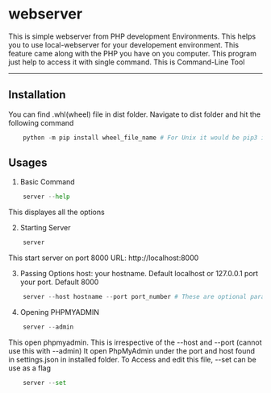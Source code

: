 # webserver
This is simple webserver from PHP development Environments.
This helps you to use local-webserver for your developement environment.
This feature came along with the PHP you have on you computer.
This program just help to access it with single command.
This is Command-Line Tool

----------------------------------------------------
## Installation
You can find .whl(wheel) file in dist folder.
Navigate to dist folder and hit the following command
````python
    python -m pip install wheel_file_name # For Unix it would be pip3 instead of just pip
````
## Usages
1. Basic Command
````python
    server --help
````
This displayes all the options

2. Starting Server
````python
    server
````
This start server on port 8000
URL: http://localhost:8000

3. Passing Options
host: your hostname. Default localhost or 127.0.0.1
port your port. Default 8000
````python
    server --host hostname --port port_number # These are optional parameter. These are not manditory
````

4. Opening PHPMYADMIN
````python
    server --admin
````
This open phpmyadmin.
This is irrespective of the --host and --port (cannot use this with --admin)
It open PhpMyAdmin under the port and host found in settings.json in installed folder. To Access and edit this file, --set can be use as a flag
````python
    server --set
````